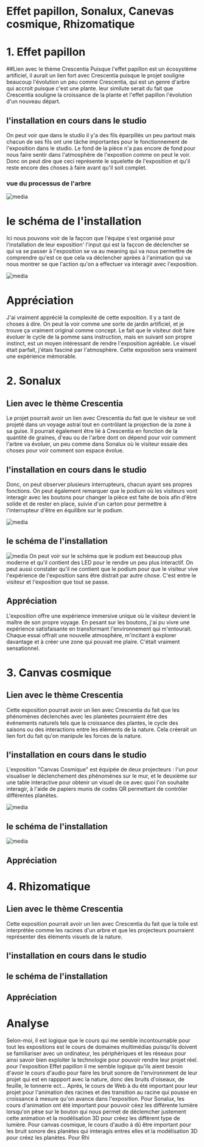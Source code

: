 # Effet papillon, Sonalux, Canevas cosmique, Rhizomatique

# 1. Effet papillon
##Lien avec le thème Crescentia
Puisque  l'effet papillon est un écosystème artificiel, il aurait un lien fort avec Crescentia puisque le projet souligne beaucoup l'évolution un peu comme Crescentia, qui est un genre d'arbre qui accroit puisque c'est une plante. leur similute serait du fait que Crescentia souligne la croissance de la plante et l'effet papillon l'évolution d'un nouveau départ.

## l'installation en cours dans le studio

On peut voir que dans le studio il y'a des fils éparpillés un peu partout mais chacun de ses fils ont une tâche importantes pour le fonctionnement de l'exposition dans le studio. Le fond de la pièce n'a pas encore de fond pour nous faire sentir dans l'atmosphère de l'expostion comme on peut le voir. Donc on peut dire que ceci représente le squelette de l'exposition et qu'il reste encore des choses à faire avant qu'il soit complet.
### vue du processus de l'arbre
![media](Media/schéma_effet_papillon.jpg) 

# le schéma de l'installation
Ici nous pouvons voir de la façcon que l'équipe s'est organisé pour l'installation de leur exposition' l'input qui est la façcon de déclencher se qui va se passer à l'exposition se va au meaning qui va nous permettre de comprendre qu'est ce que cela va déclencher aprèes à l'animation qui va nous montrer se que l'action qu'on a effectuer va interagir avec l'exposition.

![media](Media/cartographie.jpg)
# Appréciation
J'ai vraiment apprécié la complexité de cette exposition. Il y a tant de choses à dire. On peut la voir comme une sorte de jardin artificiel, et je trouve ça vraiment original comme concept. Le fait que le visiteur doit faire évoluer le cycle de la pomme sans instruction, mais en suivant son propre instinct, est un moyen intéressant de rendre l'exposition agréable. Le visuel était parfait, j'étais fasciné par l'atmosphère. Cette exposition sera vraiment une expérience mémorable.




# 2. Sonalux
## Lien avec le thème Crescentia

Le projet pourrait avoir un lien avec Crescentia du fait que le visiteur se voit projeté dans un voyage astral tout en contrôlant la projection de la zone à sa guise. Il pourrait également être lié à Crescentia en fonction de la quantité de graines, d'eau ou de l'arbre dont on dépend pour voir comment l'arbre va évoluer, un peu comme dans Sonalux où le visiteur essaie des choses pour voir comment son espace évolue.

## l'installation en cours dans le studio

Donc, on peut observer plusieurs interrupteurs, chacun ayant ses propres fonctions. On peut également remarquer que le podium où les visiteurs vont interagir avec les boutons pour changer la pièce est faite de bois afin d'être solide et de rester en place, suivie d'un carton pour permettre à l'interrupteur d'être en équilibre sur le podium.

![media](Media/installation_solanux.jpg)
## le schéma de l'installation
![media](Media/schéma_sonalux.jpg)
On peut voir sur le schéma que le podium est beaucoup plus moderne et qu'il contient des LED pour le rendre un peu plus interactif. On peut aussi constater qu'il ne contient que le podium pour que le visiteur vive l'expérience de l'exposition sans être distrait par autre chose. C'est entre le visiteur et l'exposition que tout se passe.

## Appréciation
L'exposition offre une expérience immersive unique où le visiteur devient le maître de son propre voyage. En pesant sur les boutons, j'ai pu vivre une expérience satisfaisante en transformant l'environnement qui m'entourait. Chaque essai offrait une nouvelle atmosphère, m'incitant à explorer davantage et à créer une zone qui pouvait me plaire. C'était vraiment sensationnel.



# 3. Canvas cosmique 
## Lien avec le thème Crescentia
Cette exposition pourrait avoir un lien avec Crescentia du fait que les phénomènes déclenchés avec les planèetes pourraient être des événements naturels tels que la croissance des plantes, le cycle des saisons ou des interactions entre les éléments de la nature. Cela créerait un lien fort du fait qu'on manipule les forces de la nature.
## l'installation en cours dans le studio

L'exposition "Canvas Cosmique" est équipée de deux projecteurs : l'un pour visualiser le déclenchement des phénomènes sur le mur, et le deuxième sur une table interactive pour obtenir un visuel de ce avec quoi l'on souhaite interagir, à l'aide de papiers munis de codes QR permettant de contrôler différentes planètes.

![media](Media/installation_canvas.jpg)
## le schéma de l'installation
![media](Media/schema_canvas.png)
## Appréciation



# 4. Rhizomatique
## Lien avec le thème Crescentia
Cette exposition pourrait avoir un lien avec Crescentia du fait que la toile est interprétée comme les racines d'un arbre et que les projecteurs pourraient représenter des éléments visuels de la nature.
## l'installation en cours dans le studio
## le schéma de l'installation
## Appréciation

# Analyse
Selon-moi, il est logique que le cours qui me semble incontournable pour tout les expositions est le cours de domaines multimédias puisqu'ils doivent se familiariser avec un ordinateur, les périphériques et les réseaux pour ainsi savoir bien exploiter la technologie pour pouvoir rendre leur projet réel.  pour l'exposition Effet papillon il me semble logique qu'ils aient besoin d'avoir le cours d'audio pour faire les bruit sonore de l'environnment de leur projet qui est en rappport avec la nature, donc des bruits d'oiseaux, de feuille, le tonnerre ect... Après, le cours de Web à du été important pour leur projet pour l'animation des racines et des transition au racine qui pousse en croissance à mesure qu'on avance dans l'exposition. Pour Sonalux, les cours d'animation ont été important pour pouvoir céez les différente lumière lorsqu'on pèse sur le bouton qui nous permet de déclemcher justement cette animation et la modélisation 3D pour créez les différent type de lumière. Pour canvas cosmique, le cours d'audio à dû être important pour les bruit sonore des planètes qui imteragis entres elles et la modélisation 3D pour créez les planètes. Pour Rhi

